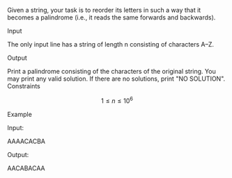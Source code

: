 Given a string, your task is to reorder its letters in such a way that it becomes a palindrome (i.e., it reads the same forwards and backwards).

Input

The only input line has a string of length n consisting of characters A–Z.

Output

Print a palindrome consisting of the characters of the original string. You may print any valid solution. If there are no solutions, print "NO SOLUTION".
Constraints

$$
1 \le n \le 10^6
$$

Example

Input:

AAAACACBA

Output:

AACABACAA

